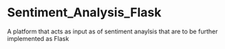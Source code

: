 # Sentiment_Analysis_Flask
 A platform that acts as input as of sentiment anaylsis that are to be further implemented as Flask
